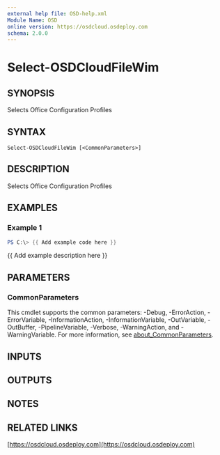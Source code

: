 ```yaml
---
external help file: OSD-help.xml
Module Name: OSD
online version: https://osdcloud.osdeploy.com
schema: 2.0.0
---
```


# Select-OSDCloudFileWim

## SYNOPSIS
Selects Office Configuration Profiles

## SYNTAX

```
Select-OSDCloudFileWim [<CommonParameters>]
```

## DESCRIPTION
Selects Office Configuration Profiles

## EXAMPLES

### Example 1
```powershell
PS C:\> {{ Add example code here }}
```

{{ Add example description here }}

## PARAMETERS

### CommonParameters
This cmdlet supports the common parameters: -Debug, -ErrorAction, -ErrorVariable, -InformationAction, -InformationVariable, -OutVariable, -OutBuffer, -PipelineVariable, -Verbose, -WarningAction, and -WarningVariable. For more information, see [about_CommonParameters](http://go.microsoft.com/fwlink/?LinkID=113216).

## INPUTS

## OUTPUTS

## NOTES

## RELATED LINKS

[https://osdcloud.osdeploy.com](https://osdcloud.osdeploy.com)

